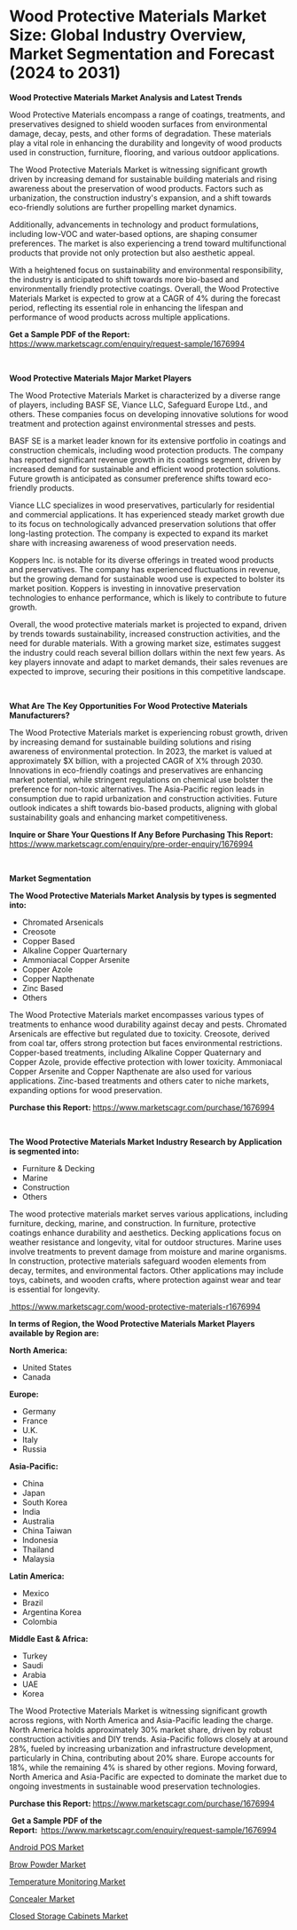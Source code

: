 <p><h1>Wood Protective Materials Market Size: Global Industry Overview, Market Segmentation and Forecast (2024 to 2031)</h1></p><p><strong>Wood Protective Materials Market Analysis and Latest Trends</strong></p>
<p><p>Wood Protective Materials encompass a range of coatings, treatments, and preservatives designed to shield wooden surfaces from environmental damage, decay, pests, and other forms of degradation. These materials play a vital role in enhancing the durability and longevity of wood products used in construction, furniture, flooring, and various outdoor applications.</p><p>The Wood Protective Materials Market is witnessing significant growth driven by increasing demand for sustainable building materials and rising awareness about the preservation of wood products. Factors such as urbanization, the construction industry's expansion, and a shift towards eco-friendly solutions are further propelling market dynamics. </p><p>Additionally, advancements in technology and product formulations, including low-VOC and water-based options, are shaping consumer preferences. The market is also experiencing a trend toward multifunctional products that provide not only protection but also aesthetic appeal. </p><p>With a heightened focus on sustainability and environmental responsibility, the industry is anticipated to shift towards more bio-based and environmentally friendly protective coatings. Overall, the Wood Protective Materials Market is expected to grow at a CAGR of 4% during the forecast period, reflecting its essential role in enhancing the lifespan and performance of wood products across multiple applications.</p></p>
<p><strong>Get a Sample PDF of the Report:&nbsp;</strong> <a href="https://www.marketscagr.com/enquiry/request-sample/1676994?utm_campaign=1179&utm_medium=2&utm_source=Github&utm_content=ia&utm_term=30092024&utm_id=wood-protective-materials">https://www.marketscagr.com/enquiry/request-sample/1676994</a></p>
<p>&nbsp;</p>
<p><strong>Wood Protective Materials Major Market Players</strong></p>
<p><p>The Wood Protective Materials Market is characterized by a diverse range of players, including BASF SE, Viance LLC, Safeguard Europe Ltd., and others. These companies focus on developing innovative solutions for wood treatment and protection against environmental stresses and pests. </p><p>BASF SE is a market leader known for its extensive portfolio in coatings and construction chemicals, including wood protection products. The company has reported significant revenue growth in its coatings segment, driven by increased demand for sustainable and efficient wood protection solutions. Future growth is anticipated as consumer preference shifts toward eco-friendly products.</p><p>Viance LLC specializes in wood preservatives, particularly for residential and commercial applications. It has experienced steady market growth due to its focus on technologically advanced preservation solutions that offer long-lasting protection. The company is expected to expand its market share with increasing awareness of wood preservation needs.</p><p>Koppers Inc. is notable for its diverse offerings in treated wood products and preservatives. The company has experienced fluctuations in revenue, but the growing demand for sustainable wood use is expected to bolster its market position. Koppers is investing in innovative preservation technologies to enhance performance, which is likely to contribute to future growth.</p><p>Overall, the wood protective materials market is projected to expand, driven by trends towards sustainability, increased construction activities, and the need for durable materials. With a growing market size, estimates suggest the industry could reach several billion dollars within the next few years. As key players innovate and adapt to market demands, their sales revenues are expected to improve, securing their positions in this competitive landscape.</p></p>
<p>&nbsp;</p>
<p><strong>What Are The Key Opportunities For Wood Protective Materials Manufacturers?</strong></p>
<p><p>The Wood Protective Materials market is experiencing robust growth, driven by increasing demand for sustainable building solutions and rising awareness of environmental protection. In 2023, the market is valued at approximately $X billion, with a projected CAGR of X% through 2030. Innovations in eco-friendly coatings and preservatives are enhancing market potential, while stringent regulations on chemical use bolster the preference for non-toxic alternatives. The Asia-Pacific region leads in consumption due to rapid urbanization and construction activities. Future outlook indicates a shift towards bio-based products, aligning with global sustainability goals and enhancing market competitiveness.</p></p>
<p><strong>Inquire or Share Your Questions If Any Before Purchasing This Report:</strong> <a href="https://www.marketscagr.com/enquiry/pre-order-enquiry/1676994?utm_campaign=1179&utm_medium=2&utm_source=Github&utm_content=ia&utm_term=30092024&utm_id=wood-protective-materials">https://www.marketscagr.com/enquiry/pre-order-enquiry/1676994</a></p>
<p>&nbsp;</p>
<p><strong>Market Segmentation</strong></p>
<p><strong>The Wood Protective Materials Market Analysis by types is segmented into:</strong></p>
<p><ul><li>Chromated Arsenicals</li><li>Creosote</li><li>Copper Based</li><li>Alkaline Copper Quarternary</li><li>Ammoniacal Copper Arsenite</li><li>Copper Azole</li><li>Copper Napthenate</li><li>Zinc Based</li><li>Others</li></ul></p>
<p><p>The Wood Protective Materials market encompasses various types of treatments to enhance wood durability against decay and pests. Chromated Arsenicals are effective but regulated due to toxicity. Creosote, derived from coal tar, offers strong protection but faces environmental restrictions. Copper-based treatments, including Alkaline Copper Quaternary and Copper Azole, provide effective protection with lower toxicity. Ammoniacal Copper Arsenite and Copper Napthenate are also used for various applications. Zinc-based treatments and others cater to niche markets, expanding options for wood preservation.</p></p>
<p><strong>Purchase this Report:&nbsp;</strong><a href="https://www.marketscagr.com/purchase/1676994?utm_campaign=1179&utm_medium=2&utm_source=Github&utm_content=ia&utm_term=30092024&utm_id=wood-protective-materials">https://www.marketscagr.com/purchase/1676994</a></p>
<p>&nbsp;</p>
<p><strong>The Wood Protective Materials Market Industry Research by Application is segmented into:</strong></p>
<p><ul><li>Furniture & Decking</li><li>Marine</li><li>Construction</li><li>Others</li></ul></p>
<p><p>The wood protective materials market serves various applications, including furniture, decking, marine, and construction. In furniture, protective coatings enhance durability and aesthetics. Decking applications focus on weather resistance and longevity, vital for outdoor structures. Marine uses involve treatments to prevent damage from moisture and marine organisms. In construction, protective materials safeguard wooden elements from decay, termites, and environmental factors. Other applications may include toys, cabinets, and wooden crafts, where protection against wear and tear is essential for longevity.</p></p>
<p><a href="https://www.marketscagr.com/wood-protective-materials-r1676994?utm_campaign=1179&utm_medium=2&utm_source=Github&utm_content=ia&utm_term=30092024&utm_id=wood-protective-materials">&nbsp;https://www.marketscagr.com/wood-protective-materials-r1676994</a></p>
<p><strong>In terms of Region, the Wood Protective Materials Market Players available by Region are:</strong></p>
<p>
    <p> <strong> North America: </strong>
        <ul>
            <li>United States</li>
            <li>Canada</li>
        </ul>
        </p> 
    <p> <strong> Europe: </strong>
        <ul>
            <li>Germany</li>
            <li>France</li>
            <li>U.K.</li>
            <li>Italy</li>
            <li>Russia</li>
        </ul>
        </p> 
    <p> <strong> Asia-Pacific: </strong>
        <ul>
            <li>China</li>
            <li>Japan</li>
            <li>South Korea</li>
            <li>India</li>
            <li>Australia</li>
            <li>China Taiwan</li>
            <li>Indonesia</li>
            <li>Thailand</li>
            <li>Malaysia</li>
        </ul>
        </p> 
    <p> <strong> Latin America: </strong>
        <ul>
            <li>Mexico</li>
            <li>Brazil</li>
            <li>Argentina Korea</li>
            <li>Colombia</li>
        </ul>
        </p> 
    <p> <strong> Middle East & Africa: </strong>
        <ul>
            <li>Turkey</li>
            <li>Saudi</li>
            <li>Arabia</li>
            <li>UAE</li>
            <li>Korea</li>
        </ul>
    </p>
    </p>
<p><p>The Wood Protective Materials Market is witnessing significant growth across regions, with North America and Asia-Pacific leading the charge. North America holds approximately 30% market share, driven by robust construction activities and DIY trends. Asia-Pacific follows closely at around 28%, fueled by increasing urbanization and infrastructure development, particularly in China, contributing about 20% share. Europe accounts for 18%, while the remaining 4% is shared by other regions. Moving forward, North America and Asia-Pacific are expected to dominate the market due to ongoing investments in sustainable wood preservation technologies.</p></p>
<p><strong>Purchase this Report: </strong><a href="https://www.marketscagr.com/purchase/1676994?utm_campaign=1179&utm_medium=2&utm_source=Github&utm_content=ia&utm_term=30092024&utm_id=wood-protective-materials">https://www.marketscagr.com/purchase/1676994</a></p>
<p>&nbsp;<strong>Get a Sample PDF of the Report:&nbsp;&nbsp;</strong><a href="https://www.marketscagr.com/enquiry/request-sample/1676994?utm_campaign=1179&utm_medium=2&utm_source=Github&utm_content=ia&utm_term=30092024&utm_id=wood-protective-materials">https://www.marketscagr.com/enquiry/request-sample/1676994</a></p>
<p><strong></strong></p>
<p><p><a href="https://issuu.com/reportprime-2/docs/android-pos-market-size-2030.pptx_43457fe10b149e?utm_campaign=1179&utm_medium=2&utm_source=Github&utm_content=ia&utm_term=30092024&utm_id=wood-protective-materials">Android POS Market</a></p><p><a href="https://www.linkedin.com/pulse/how-regions-adapting-brow-powder-market-global-trends-6dqfc?utm_campaign=1179&utm_medium=2&utm_source=Github&utm_content=ia&utm_term=30092024&utm_id=wood-protective-materials">Brow Powder Market</a></p><p><a href="https://issuu.com/reportprime-2/docs/temperature-monitoring-market-size-_a6809b61e1e960?utm_campaign=1179&utm_medium=2&utm_source=Github&utm_content=ia&utm_term=30092024&utm_id=wood-protective-materials">Temperature Monitoring Market</a></p><p><a href="https://www.linkedin.com/pulse/navigating-global-concealer-market-from-trends-strategy-e5xnc?utm_campaign=1179&utm_medium=2&utm_source=Github&utm_content=ia&utm_term=30092024&utm_id=wood-protective-materials">Concealer Market</a></p><p><a href="https://www.linkedin.com/pulse/insights-closed-storage-cabinets-market-size-which-expanding-hlpyc?utm_campaign=1179&utm_medium=2&utm_source=Github&utm_content=ia&utm_term=30092024&utm_id=wood-protective-materials">Closed Storage Cabinets Market</a></p></p>